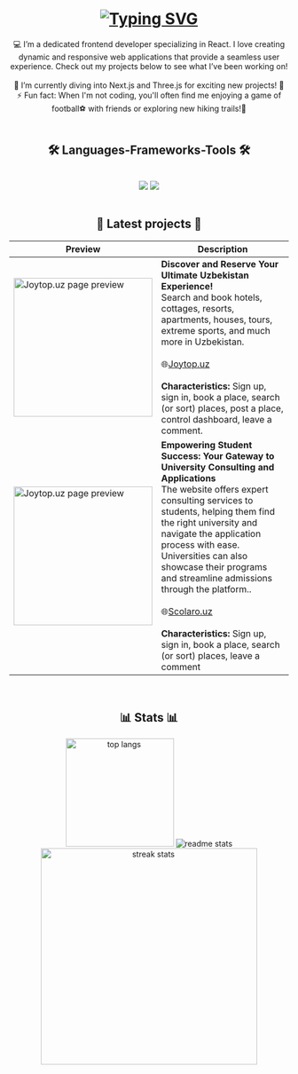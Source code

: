 <h1 align="center">
<a href="https://git.io/typing-svg"><img src="https://readme-typing-svg.demolab.com?font=Rubik&weight=500&pause=1000&color=FFC83D&center=true&vCenter=true&random=false&width=435&lines=%F0%9F%91%8B+Hi+there!+%D8%AA;I'm+RasOol+%7C+Frontend+Web+Developer" alt="Typing SVG" /></a>
</h1>

<div align="center">
💻 I’m a dedicated frontend developer specializing in React. I love creating dynamic and responsive web applications that provide a seamless user experience. Check out my projects below to see what I’ve been working on!
<br/><br/>
🌱 I’m currently diving into Next.js and Three.js for exciting new projects! 🚀
<br/>
⚡ Fun fact: When I'm not coding, you'll often find me enjoying a game of football⚽ with friends or exploring new hiking trails!🌲

</div>
<br/>

<h2 align="center">🛠️ Languages-Frameworks-Tools 🛠️</h2>
<br/>
<div align="center">
    <img src="https://skillicons.dev/icons?i=html,css,bootstrap,sass,styledcomponents,mui,tailwind,git,github,vscode,figma,postman" />
    <img src="https://skillicons.dev/icons?i=javascript,typescript,react,firebase" /><br>
</div>
<br/>

<h2 align="center">🧾 Latest projects 🧾</h2>

| Preview | Description |
|---|---|
| <img src="https://joytop.uz/static/media/logo.e6fa5e4a.svg" alt="Joytop.uz page preview" width="250"/><br> | **Discover and Reserve Your Ultimate Uzbekistan Experience!** <br>Search and book hotels, cottages, resorts, apartments, houses, tours, extreme sports, and much more in Uzbekistan.<br><br>🌐<a href="https://app.mazgi.uz/" target="_blank">Joytop.uz</a> <br><br> **Characteristics:** Sign up, sign in, book a place, search (or sort) places, post a place, control dashboard, leave a comment.
| <img src="https://scolaro.uz/assets/logo-b16fbff6.svg" alt="Joytop.uz page preview" width="250"/><br>| **Empowering Student Success: Your Gateway to University Consulting and Applications** <br>The website offers expert consulting services to students, helping them find the right university and navigate the application process with ease. Universities can also showcase their programs and streamline admissions through the platform..<br><br> 🌐<a href="https://https://scolaro.uz/" target="_blank">Scolaro.uz</a> <br><br> **Characteristics:** Sign up, sign in, book a place, search (or sort) places, leave a comment
<br/>
<h2 align="center">📊 Stats 📊</h2>
<div align="center">
  <img height=195 src="https://github-readme-stats.vercel.app/api/top-langs/?username=rasool-frontdev&count_private=true&langs_count=8&layout=donut&theme=react&border_radius=10&size_weight=0.5&count_weight=0.5&exclude_repo=github-readme-stats&bg_color=00000000" alt="top langs" />
  <img src="https://github-readme-stats.vercel.app/api?username=rasool-frontdev&count_private=true&show_icons=true&theme=react&rank_icon=github&border_radius=10&bg_color=00000000" alt="readme stats" />
  <br/>
  <img width="390" align="center" src="https://github-readme-streak-stats.herokuapp.com/?user=rasool-frontdev&count_private=true&theme=react&border_radius=10&background=00000000" alt="streak stats"/>
</div>
